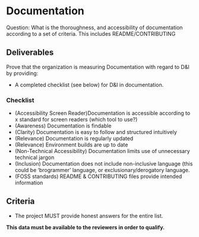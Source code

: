 # Documentation

Question: What is the thoroughness, and accessibility of documentation according to a set of criteria. This includes README/CONTRIBUTING

## Deliverables

Prove that the organization is measuring Documentation with regard to D&I by providing:

  - A completed checklist (see below) for D&I in documentation.

### Checklist

  - (Accessibility Screen Reader)Documentation is accessible according to x standard for screen readers (which tool to use?)
  - (Awareness) Documentation is findable
  - (Clarity) Documentation is easy to follow and structured intuitively
  - (Relevance) Documentation is regularly updated
  - (Relevance) Environment builds are up to date
  - (Non-Technical Accessibility) Documentation limits use of unnecessary technical jargon
  - (Inclusion) Documentation does not include non-inclusive language (this could be ‘brogrammer’ language, or exclusionary/derogatory language.
  - (FOSS standards) README & CONTRIBUTING files provide intended information

## Criteria

  - The project MUST provide honest answers for the entire list.

**This data must be available to the reviewers in order to qualify.**
